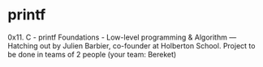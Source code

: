 # printf
0x11. C - printf Foundations - Low-level programming &amp; Algorithm ― Hatching out by Julien Barbier, co-founder at Holberton School. Project to be done in teams of 2 people (your team: Bereket)
